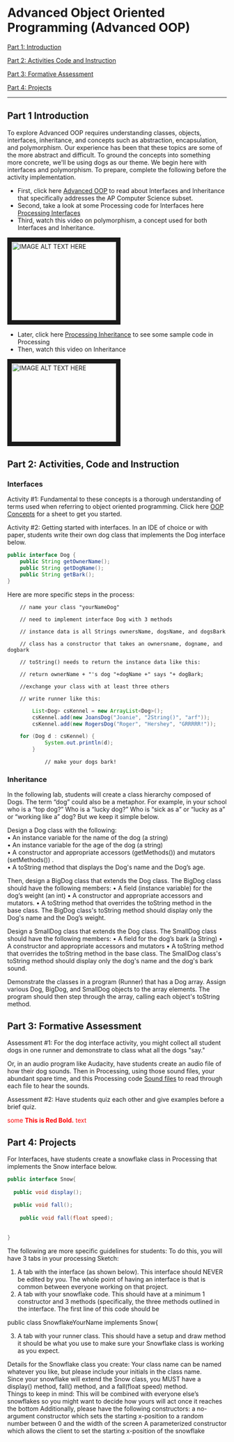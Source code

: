 # Advanced Object Oriented Programming (Advanced OOP)

[Part 1: Introduction](#part-1-introduction)

[Part 2: Activities Code and Instruction](#part-2-activities-code-and-instruction)

[Part 3: Formative Assessment](#part-3-formative-assessment)

[Part 4: Projects](#part-4-projects)

---

## Part 1 Introduction

To explore Advanced OOP requires understanding classes, objects, interfaces, inheritance, and concepts such as abstraction, encapsulation, and polymorphism.  Our experience has been that these topics are some of the more abstract and difficult.  To ground the concepts into something more concrete, we'll be using dogs as our theme.  We begin here with interfaces and polymorphism.  To prepare, complete the following before the activity implementation.

* First, click here [Advanced OOP](https://runestone.academy/runestone/static/JavaReview/index.html) to read about Interfaces and Inheritance that specifically addresses the AP Computer Science subset.
* Second, take a look at some Processing code for Interfaces here [Processing Interfaces](
https://processing.org/reference/implements.html) 
* Third, watch this video on polymorphism, a concept used for both Interfaces and Inheritance. 

<a href="http://www.youtube.com/watch?feature=player_embedded&v=e6eXD8DHc_A
" target="_blank"><img src="https://img.youtube.com/vi/qqYOYIVrso0/hqdefault.jpg" 
alt="IMAGE ALT TEXT HERE" width="240" height="180" border="10" /></a>

* Later, click here  [Processing Inheritance](
http://learningprocessing.com/examples/chp22/example-22-01-inheritance) to see some sample code in Processing
* Then, watch this video on Inheritance

<a href="http://www.youtube.com/watch?feature=player_embedded&v=e6eXD8DHc_A
" target="_blank"><img src="http://img.youtube.com/vi/e6eXD8DHc_A/0.jpg" 
alt="IMAGE ALT TEXT HERE" width="240" height="180" border="10" /></a>




## Part 2: Activities, Code and Instruction

### Interfaces
Activity #1:  Fundamental to these concepts is a thorough understanding of terms used when referring to object oriented programming.  Click here  [OOP Concepts](
https://docs.google.com/document/d/1u3BpoNlyrw3QzdOsm-rxMtCWDjyJW4Q1BfKRHbelO-c/edit?usp=sharing) for a sheet to get you started. 

Activity #2:  Getting started with interfaces.  In an IDE of choice or with paper, students write their own dog class that implements the Dog interface below.

```java
public interface Dog {
	public String getOwnerName();
	public String getDogName();
	public String getBark();
}
```
Here are more specific steps in the process:

		// name your class "yourNameDog"
		
		// need to implement interface Dog with 3 methods
		
		// instance data is all Strings ownersName, dogsName, and dogsBark
		
		// class has a constructor that takes an ownersname, dogname, and dogbark
		
		// toString() needs to return the instance data like this:
		
		// return ownerName + "'s dog "+dogName +" says "+ dogBark;
		
		//exchange your class with at least three others
		
		// write runner like this:
```java
		List<Dog> csKennel = new ArrayList<Dog>();
		csKennel.add(new JoansDog("Joanie", "2String()", "arf"));
		csKennel.add(new RogersDog("Roger", "Hershey", "GRRRRR!"));

	for (Dog d : csKennel) {
			System.out.println(d);
		}
```
                // make your dogs bark!

### Inheritance
In the following lab, students will create a class hierarchy composed of Dogs.  The term “dog” could also be a metaphor.  For example, in your school who is a “top dog?”  Who is a “lucky dog?”  Who is “sick as a” or “lucky as a” or “working like a” dog?  But we keep it simple below.

Design a Dog class with the following:  
• An instance variable for the name of the dog (a string)  
• An instance variable for the age of the dog (a string)  
• A constructor and appropriate accessors (getMethods()) and mutators (setMethods()) .   
• A toString method that displays the Dog's name and the Dog’s age.  

Then, design a BigDog class that extends the Dog class. The BigDog class should have the following 
members:
• A field (instance variable) for the dog’s weight (an int)
• A constructor and appropriate accessors and mutators.
• A toString method that overrides the toString method in the base class. The BigDog class's toString 
method should display only the Dog's name and the Dog’s weight.

Design a SmallDog class that extends the Dog class. The SmallDog class should have the following 
members:
• A field for the dog’s bark (a String)
• A constructor and appropriate accessors and mutators
• A toString method that overrides the toString method in the base class. The SmallDog class's toString 
method should display only the dog's name and the dog's bark sound.

Demonstrate the classes in a program (Runner) that has a Dog array. Assign various Dog, BigDog, and 
SmallDog objects to the array elements. The program should then step through the array, calling each 
object's toString method.

## Part 3: Formative Assessment
Assessment #1:  For the dog interface activity, you might collect all student dogs in one runner and demonstrate to class what all the dogs "say."  

Or, in an audio program like Audacity, have students create an audio file of how their dog sounds. Then in Processing, using those sound files, your abundant spare time, and this Processing code  [Sound files](
https://processing.org/reference/libraries/sound/SoundFile.html) to read through each file to hear the sounds.

Assessment #2:  Have students quiz each other and give examples before a brief quiz.







<span style="color:red">some **This is Red Bold.** text</span>




## Part 4: Projects
For Interfaces,  have students create a snowflake class in Processing that implements the Snow interface below. 
```java
public interface Snow{
 
  public void display();
  
  public void fall();
  	
  	public void fall(float speed);
  
  
}
```
The following are more specific guidelines for students:
To do this, you will have 3 tabs in your processing Sketch:
1. A tab with the interface (as shown below).  This interface should NEVER be edited by you.  The whole point of having an interface is that is common between everyone working on that project.
2. A tab with your snowflake code.  This should have at a minimum 1 constructor and 3 methods (specifically, the three methods outlined in the interface.  The first line of this code should be 

public class SnowflakeYourName implements Snow{

3. A tab with your runner class.  This should have a setup and draw method it should be what you use to make sure your Snowflake class is working as you expect.

Details for the Snowflake class you create:
Your class name can be named whatever you like, but please include your initials in the class name.  
Since your snowflake will extend the Snow class, you MUST have a display() method,  fall() method, and a fall(float speed) method.  
Things to keep in mind:
This will be combined with everyone else’s snowflakes so you might want to decide how yours will act once it reaches the bottom
Additionally, please have the following constructors:
a no-argument constructor which sets the starting x-position to a random number between 0 and the width of the screen
A parameterized constructor which allows the client to set the starting x-position of the snowflake




